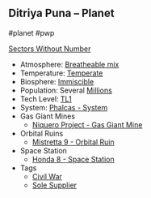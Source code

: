 ## Ditriya Puna &ndash; Planet

#planet #pwp

[Sectors Without Number](https://sectorswithoutnumber.com/sector/bfDcBzTtgpeyLUfwzjio/planet/diWe5Zl4Lt29ZTsWug3U)

- Atmosphere: [Breatheable mix](STARS%20WITHOUT%20NUMBER,%20FREE%20EDITION%20-%20obsidian.md#Breatheable%20Mix)
- Temperature: [Temperate](STARS%20WITHOUT%20NUMBER,%20FREE%20EDITION%20-%20obsidian.md#Temperate)
- Biosphere: [Immiscible](STARS%20WITHOUT%20NUMBER,%20FREE%20EDITION%20-%20obsidian.md#Immiscible)
- Population: Several [Millions](STARS%20WITHOUT%20NUMBER,%20FREE%20EDITION%20-%20obsidian.md#Millions)
- Tech Level: [TL1](STARS%20WITHOUT%20NUMBER,%20FREE%20EDITION%20-%20obsidian.md#TL1)
- System: [Phalcas - System](STARS%20WITHOUT%20NUMBER,%20FREE%20EDITION%20-%20obsidian.md#PiratesWithoutPlunder/Phalcas%20-%20System)
- Gas Giant Mines
	- [Niquero Project - Gas Giant Mine](STARS%20WITHOUT%20NUMBER,%20FREE%20EDITION%20-%20obsidian.md#PiratesWithoutPlunder/Niquero%20Project%20-%20Gas%20Giant%20Mine)
- Orbital Ruins
   - [Mistretta 9 - Orbital Ruin](STARS%20WITHOUT%20NUMBER,%20FREE%20EDITION%20-%20obsidian.md#PiratesWithoutPlunder/Mistretta%209%20-%20Orbital%20Ruin)
- Space Station
   - [Honda 8 - Space Station](STARS%20WITHOUT%20NUMBER,%20FREE%20EDITION%20-%20obsidian.md#PiratesWithoutPlunder/Honda%208%20-%20Space%20Station)
- Tags
	- [Civil War](STARS%20WITHOUT%20NUMBER,%20FREE%20EDITION%20-%20obsidian.md#Civil%20War)
   - [Sole Supplier](STARS%20WITHOUT%20NUMBER,%20FREE%20EDITION%20-%20obsidian.md#Sole%20Supplier)

